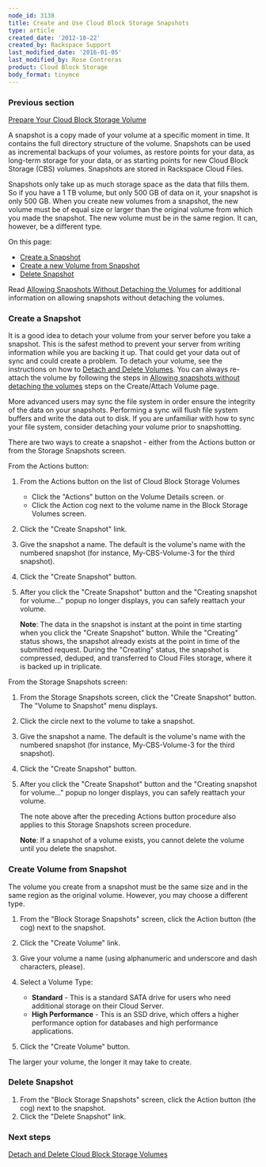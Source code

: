```yaml
---
node_id: 3138
title: Create and Use Cloud Block Storage Snapshots
type: article
created_date: '2012-10-22'
created_by: Rackspace Support
last_modified_date: '2016-01-05'
last_modified_by: Rose Contreras
product: Cloud Block Storage
body_format: tinymce
---
```


### Previous section

[Prepare Your Cloud Block Storage
Volume](/how-to/prepare-your-cloud-block-storage-volume)

A snapshot is a copy made of your volume at a specific moment in time.
It contains the full directory structure of the volume. Snapshots can be
used as incremental backups of your volumes, as restore points for your
data, as long-term storage for your data, or as starting points for new
Cloud Block Storage (CBS) volumes. Snapshots are stored in Rackspace
Cloud Files.

Snapshots only take up as much storage space as the data that fills
them. So if you have a 1 TB volume, but only 500 GB of data on it, your
snapshot is only 500 GB. When you create new volumes from a snapshot,
the new volume must be of equal size or larger than the original volume
from which you made the snapshot. The new volume must be in the same
region. It can, however, be a different type.

On this page:

-   [Create a Snapshot](#create-a-snapshot)
-   [Create a new Volume from Snapshot](#create-vol-from-snap)
-   [Delete Snapshot](#delete-snapshot)

 Read [Allowing Snapshots Without Detaching the
Volumes](/how-to/allowing-snapshots-without-detaching-the-volumes) for
additional information on allowing snapshots without detaching the
volumes.

### Create a Snapshot

It is a good idea to detach your volume from your server before you take
a snapshot. This is the safest method to prevent your server from
writing information while you are backing it up. That could get your
data out of sync and could create a problem. To detach your volume, see
the instructions on how to [Detach and Delete
Volumes](/how-to/detach-and-delete-cloud-block-storage-volumes).
You can always re-attach the volume by following the steps in [Allowing
snapshots without detaching the
volumes](/how-to/create-and-attach-a-cloud-block-storage-volume) steps
on the Create/Attach Volume page.

More advanced users may sync the file system in order ensure the
integrity of the data on your snapshots. Performing a sync will flush
file system buffers and write the data out to disk. If you are
unfamiliar with how to sync your file system, consider detaching your
volume prior to snapshotting.

There are two ways to create a snapshot - either from the Actions button
or from the Storage Snapshots screen.

From the Actions button:

1.  From the Actions button on the list of Cloud Block Storage Volumes
    -   Click the "Actions" button on the Volume Details screen.
        or
    -   Click the Action cog next to the volume name in the Block
        Storage Volumes screen.

2.  Click the "Create Snapshot" link.
3.  Give the snapshot a name. The default is the volume's name with the
    numbered snapshot (for instance, My-CBS-Volume-3 for the
    third snapshot).
4.  Click the "Create Snapshot" button.
5.  After you click the  "Create Snapshot" button and the "Creating
    snapshot for volume&mldr;" popup no longer displays, you can safely
    reattach your volume.

    **Note**: The data in the snapshot is instant at the point in time
    starting when you click the "Create Snapshot" button. While the
    "Creating" status shows, the snapshot already exists at the point in
    time of the submitted request. During the "Creating" status, the
    snapshot is compressed, deduped, and transferred to Cloud Files
    storage, where it is backed up in triplicate.

From the Storage Snapshots screen:

1.  From the Storage Snapshots screen, click the "Create Snapshot"
    button.
    The "Volume to Snapshot" menu displays.
2.  Click the circle next to the volume to take a snapshot.
3.  Give the snapshot a name. The default is the volume's name with the
    numbered snapshot (for instance, My-CBS-Volume-3 for the
    third snapshot).
4.  Click the "Create Snapshot" button.
5.  After you click the  "Create Snapshot" button and the "Creating
    snapshot for volume&mldr;" popup no longer displays, you can safely
    reattach your volume.

    The note above after the preceding Actions button procedure also
    applies to this Storage Snapshots screen procedure.

    **Note**: If a snapshot of a volume exists, you cannot delete the
    volume until you delete the snapshot.

### Create Volume from Snapshot

The volume you create from a snapshot must be the same size and in the
same region as the original volume. However, you may choose a different
type.

1.  From the "Block Storage Snapshots" screen, click the Action button
    (the cog) next to the snapshot.
2.  Click the "Create Volume" link.
3.  Give your volume a name (using alphanumeric and underscore and dash
    characters, please).
4.  Select a Volume Type:
    -   **Standard** - This is a standard SATA drive for users who need
        additional storage on their Cloud Server.
    -   **High Performance** - This is an SSD drive, which offers a
        higher performance option for databases and high
        performance applications.

5.  Click the "Create Volume" button.

The larger your volume, the longer it may take to create.

### Delete Snapshot

1.  From the "Block Storage Snapshots" screen, click the Action button
    (the cog) next to the snapshot.
2.  Click the "Delete Snapshot" link.

### Next steps

[Detach and Delete Cloud Block Storage
Volumes](/how-to/detach-and-delete-cloud-block-storage-volumes)

